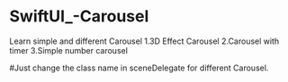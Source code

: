 # SwiftUI_-Carousel
Learn simple and different Carousel 
  1.3D Effect Carousel
  2.Carousel with timer
  3.Simple number carousel 

#Just change the class name in sceneDelegate for different Carousel. 
